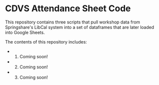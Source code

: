 # CDVS Attendance Sheet Code
This repository contains three scripts that pull workshop data from Springshare's LibCal system into a set of dataframes that are later loaded into Google Sheets. 

The contents of this repository includes:

- 1. Coming soon!
- 2. Coming soon!
- 3. Coming soon!
